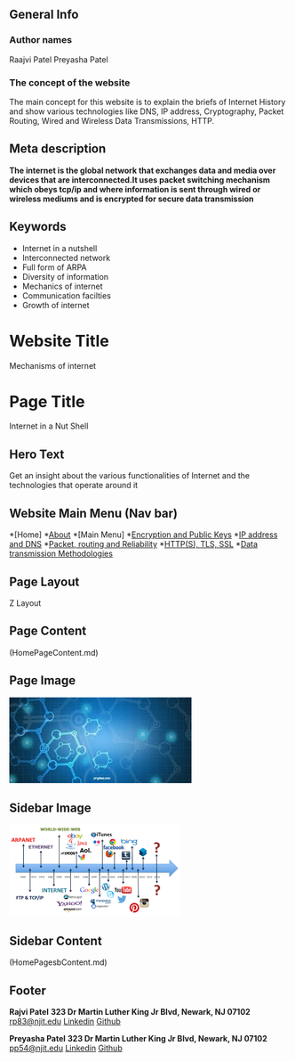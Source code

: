 ## General Info

### Author names 
Raajvi Patel
Preyasha Patel

### The concept of the website
The main concept for this website is to explain the briefs of Internet History and show various technologies like DNS, IP address, Cryptography, Packet Routing, Wired and Wireless Data Transmissions, HTTP.

## Meta description
**The internet is the global network that exchanges data and media over devices that are interconnected.It uses packet switching mechanism which obeys tcp/ip and where information is sent through wired or wireless mediums and is encrypted for secure data transmission**

## Keywords
- Internet in a nutshell
- Interconnected network
- Full form of ARPA
- Diversity of information
- Mechanics of internet
- Communication facilties
- Growth of internet

# Website Title 
Mechanisms of internet

# Page Title
Internet in a Nut Shell

## Hero Text
Get an insight about the various functionalities of Internet and the technologies that operate around it

## Website Main Menu (Nav bar)
*[Home]
*[About](AboutUs.md)
*[Main Menu]
*[Encryption and Public Keys](Encryption_and_public_keys.md)
*[IP address and DNS](IP_address_and_DNS.md)
*[Packet, routing and Reliability](Packet_routing_and_reliability.md)
*[HTTP(S), TLS, SSL](HHTPS_SSL_TLS_DigitalCertificate.md)
*[Data transmission Methodologies](Wired_and_wireless_data_transmission.md)

## Page Layout
Z Layout

## Page Content
(HomePageContent.md)

## Page Image
![Internet](Images/bgimg1.jpg "Internet")

## Sidebar Image
![Growth of internet](Images/sb_internet.png "Growth of internet")

## Sidebar Content
(HomePagesbContent.md)

## Footer
**Rajvi Patel**
**323 Dr Martin Luther King Jr Blvd, Newark, NJ 07102**
<rp83@njit.edu>
[Linkedin](http://linkedin.com/in/rajvi-patel-4403681b5)
[Github](https://github.com/raajvipatel99)


**Preyasha Patel**
**323 Dr Martin Luther King Jr Blvd, Newark, NJ 07102**
<pp54@njit.edu>
[Linkedin](http://linkedin.com/in/preyasha-patel-67356a122) 
[Github](https://github.com/preyasha2810)
